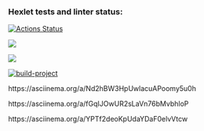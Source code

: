 ### Hexlet tests and linter status:
[![Actions Status](https://github.com/panechek/frontend-project-lvl2/workflows/hexlet-check/badge.svg)](https://github.com/panechek/frontend-project-lvl2/actions)

<a href="https://codeclimate.com/github/codeclimate/codeclimate/maintainability"><img src="https://api.codeclimate.com/v1/badges/a99a88d28ad37a79dbf6/maintainability" /></a>

<a href="https://codeclimate.com/github/codeclimate/codeclimate/test_coverage"><img src="https://api.codeclimate.com/v1/badges/a99a88d28ad37a79dbf6/test_coverage" /></a>

[![build-project ](https://github.com/panechek/frontend-project-lvl2//workflows/lint-project/badge.svg)](https://github.com/panechek/frontend-project-lvl2/actions)

<p>https://asciinema.org/a/Nd2hBW3HpUwlacuAPoomy5u0h</p>
<p>https://asciinema.org/a/fGqIJOwUR2sLaVn76bMvbhloP</p>
<p>https://asciinema.org/a/YPTf2deoKpUdaYDaF0elvVtcw</p>